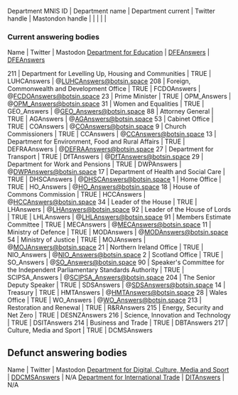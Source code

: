 Department MNIS ID | Department name | Department current | Twitter handle | Mastondon handle |  |  |  |  |  


### Current answering bodies

Name | Twitter | Mastodon
[Department for Education](https://questions-statements.parliament.uk/written-questions?House=Bicameral&AnsweringBodyId=60&Expanded=True) | [DFEAnswers](https://twitter.com/DFEAnswers) | [DFEAnswers](https://botsin.space/@DFEAnswers)




211 | Department for Levelling Up, Housing and Communities | TRUE | LUHCAnswers | @LUHCAnswers@botsin.space 208 | Foreign, Commonwealth and Development Office | TRUE | FCDOAnswers | @FCDOAnswers@botsin.space
23 | Prime Minister | TRUE | OPM_Answers | @OPM_Answers@botsin.space
31 | Women and Equalities | TRUE | GEO_Answers | @GEO_Answers@botsin.space
88 | Attorney General | TRUE | AGAnswers | @AGAnswers@botsin.space
53 | Cabinet Office | TRUE | COAnswers | @COAnswers@botsin.space
9 | Church Commissioners | TRUE | CCAnswers | @CCAnswers@botsin.space
13 | Department for Environment, Food and Rural Affairs | TRUE | DEFRAAnswers | @DEFRAAnswers@botsin.space
27 | Department for Transport | TRUE | DfTAnswers | @DfTAnswers@botsin.space
29 | Department for Work and Pensions | TRUE | DWPAnswers | @DWPAnswers@botsin.space
17 | Department of Health and Social Care | TRUE | DHSCAnswers | @DHSCAnswers@botsin.space
1 | Home Office | TRUE | HO_Answers | @HO_Answers@botsin.space
18 | House of Commons Commission | TRUE | HCCAnswers | @HCCAnswers@botsin.space
34 | Leader of the House | TRUE | LHAnswers | @LHAnswers@botsin.space
92 | Leader of the House of Lords | TRUE | LHLAnswers | @LHLAnswers@botsin.space
91 | Members Estimate Committee | TRUE | MECAnswers | @MECAnswers@botsin.space
11 | Ministry of Defence | TRUE | MODAnswers | @MODAnswers@botsin.space
54 | Ministry of Justice | TRUE | MOJAnswers | @MOJAnswers@botsin.space
21 | Northern Ireland Office | TRUE | NIO_Answers | @NIO_Answers@botsin.space
2 | Scotland Office | TRUE | SO_Answers | @SO_Answers@botsin.space
90 | Speaker's Committee for the Independent Parliamentary Standards Authority | TRUE | SCIPSA_Answers | @SCIPSA_Answers@botsin.space
204 | The Senior Deputy Speaker | TRUE | SDSAnswers | @SDSAnswers@botsin.space
14 | Treasury | TRUE | HMTAnswers | @HMTAnswers@botsin.space
28 | Wales Office | TRUE | WO_Answers | @WO_Answers@botsin.space
213 | Restoration and Renewal | TRUE | R&RAnswers
215 | Energy, Security and Net Zero | TRUE | DESNZAnswers
216 | Science, Innovation and Technology | TRUE | DSITAnswers
214 | Business and Trade | TRUE | DBTAnswers
217 | Culture, Media and Sport | TRUE | DCMSAnswers

## Defunct answering bodies

Name | Twitter | Mastodon
[Department for Digital, Culture, Media and Sport](https://questions-statements.parliament.uk/written-questions?House=Bicameral&AnsweringBodyId=10&Expanded=True) | [DDCMSAnswers](https://twitter.com/DDCMSAnswers) | N/A
[Department for International Trade](https://questions-statements.parliament.uk/written-questions?House=Bicameral&AnsweringBodyId=202&Expanded=True) | [DITAnswers](https://twitter.com/DITAnswers) | N/A
